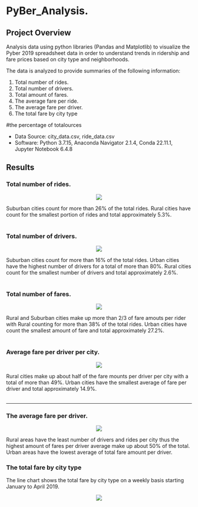 # PyBer_Analysis.
## Project Overview
Analysis data using python libraries (Pandas and Matplotlib) to visualize the Pyber 2019 spreadsheet data in order to understand trends in ridership 
and fare prices based on city type and neighborhoods.

The data is analyzed to provide summaries of the following information:
1. Total number of rides.
2. Total number of drivers.
3. Total amount of fares.
4. The average fare per ride.
5. The average fare per driver.
6. The total fare by city type


#the percentage of totalources
- Data Source: city_data.csv, ride_data.csv
- Software: Python 3.7.15, Anaconda Navigator 2.1.4, Conda 22.11.1, Jupyter Notebook 6.4.8

## Results

### Total number of rides.
<p align="center">
  <img src="https://github.com/mabulhassan/PyBer_Analysis/blob/main/total_rides_per_city.png">
</p>
Suburban cities count for more than 26% of the total rides. Rural cities have count for the smallest portion of rides and total approximately 5.3%.<br/><br/>

### Total number of drivers.
<p align="center">
  <img src="https://github.com/mabulhassan/PyBer_Analysis/blob/main/total_driver_per_city.png">
</p>
Suburban cities count for more than 16% of the total rides. Urban cities have the highest number of drivers for a total of more than 80%. Rural cities count for the smallest number of drivers and total approximately 2.6%.<br/><br/>

### Total number of fares.
<p align="center">
  <img src="https://github.com/mabulhassan/PyBer_Analysis/blob/main/total_fareamt_per_city.png">
</p>
Rural and Suburban cities  make up more than 2/3 of fare amouts per rider with Rural counting for more than 38% of the total rides. Urban cities have count the smallest amount of fare and total approximately 27.2%.<br/><br/>

### Average fare per driver per city.
<p align="center">
  <img src="https://github.com/mabulhassan/PyBer_Analysis/blob/main/Average_fare_per_driver_per_city.png">
</p>
Rural cities make up about half of the fare mounts per driver per city with a total of more than 49%. Urban cities have the smallest average of fare per driver and total approximately 14.9%.<br/><br/>

*******************
### The average fare per driver.

<p align="center">
  <img src="h/ttps://github.com/mabulhassan/PyBer_Analysis/blob/main/Average_fare_per_driver_per_city.png">
</p>
Rural areas have the least number of drivers and rides per city thus the highest amount of fares per driver average make up about 50% of the total. Urban areas have the lowest average of total fare amount per driver.
 

### The total fare by city type
The line chart shows the total fare by city type on a weekly basis starting January to April 2019.

<p align="center">
  <img src="https://github.com/mabulhassan/PyBer_Analysis/blob/main/PyBer_summary.png">
</p>


